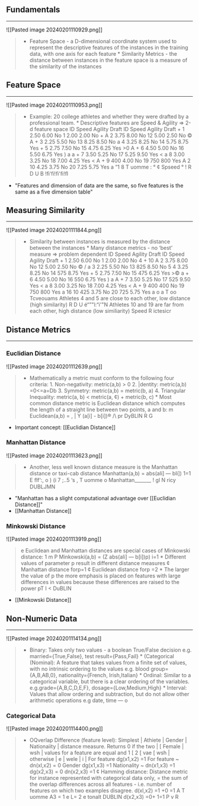 ## Fundamentals
---
![[Pasted image 20240201110929.png]]
> * Feature Space - a D-dimensional coordinate system used to represent the descriptive features of the instances in the training data, with one axis for each feature * Similarity Metrics - the distance between instances in the feature space is a measure of the similarity of the instances

## Feature Space
---
![[Pasted image 20240201110953.png]]
> * Example: 20 college athletes and whether they were drafted by a professional team. * Descriptive features are Speed & Agility => 2-d feature space ID Speed Agility Draft ID Speed Agility Draft + 1 2.50 6.00 No 1 2.00 2.00 No + A 2 3.75 8.00 No 12 5.00 2.50 No © A + 3 2.25 5.50 No 13 8.25 8.50 No a 4 3.25 8.25 No 14 5.75 8.75 Yes + 5 2.75 7.50 No 15 4.75 6.25 Yes >0 A + 6 4.50 5.00 No 16 5.50 6.75 Yes ) a a + 7 3.50 5.25 No 17 5.25 9.50 Yes < a 8 3.00 3.25 No 18 7.00 4.25 Yes < A + 9 400 4.00 No 19 750 800 Yes A 2 10 4.25 3.75 No 20 7.25 5.75 Yes a “1 8 T uomme : ° ¢ Spseed ° ! R D U B !ﬁ‘ﬁ!ﬁ'ﬁ!ﬂ

* "Features and dimension of data are the same, so five features is the same as a five dimension table"

## Measuring Similarity
---
![[Pasted image 20240201111844.png]]
> * Similarity between instances is measured by the distance between the instances * Many distance metrics - no ‘best’ measure => problem dependent ID Speed Agility Draft ID Speed Agility Draft + 1 2.50 6.00 No 1 2.00 2.00 No 4 + 10 A 2 3.75 8.00 No 12 5.00 2.50 No © / a 3 2.25 5.50 No 13 825 8.50 No 5 4 3.25 8.25 No 14 575 8.75 Yes + 5 2.75 7.50 No 15 475 6.25 Yes >© a + 6 4.50 5.00 No 16 550 6.75 Yes ) a A + 7 3.50 5.25 No 17 525 9.50 Yes < a 8 3.00 3.25 No 18 7.00 4.25 Yes < A + 9 400 400 No 19 750 800 Yes a 16 10 425 3.75 No 20 725 5.75 Yes a o a T oo Tcveouams Athletes 4 and 5 are close to each other, low distance (high similarity) R D U é“”"l:“i'"N Athletes 10 and 19 are far from each other, high distance (low similiarity) Speed R ictesicr

## Distance Metrics
---
### Euclidian Distance

![[Pasted image 20240201112639.png]]
> * Mathematically a metric must conform to the following four criteria: 1. Non-negativity: metric(a,b) > 0 2. |dentity: metric(a,b) =0<=a=Db 3. Symmetry: metric(a,b) = metric(b, a) 4. Triangular Inequality: metric(a, b) < metric(a, ¢) + metric(b, c) * Most common distance metric is Euclidean distance which computes the length of a straight line between two points, a and b: m Euclidean(a,b) = , | Y (a[i] - b[i])® /\ pr DyBLIN R G

* Important concept: [[Euclidian Distance]]

### Manhattan Distance
![[Pasted image 20240201113623.png]]
> * Another, less well known distance measure is the Manhattan distance or taxi-cab distance Manhattan(a,b) = abs(ali] — bli]) 1=1 E ﬂf‘:, o ) (i 7 ;..5 ‘s , T uomme o Manhattan_______ ! gl N ricy DUBLJMN

* "Manhattan has a slight computational advantage over [[Euclidian Distance]]"
* [[Manhattan Distance]] 

### Minkowski Distance
![[Pasted image 20240201113919.png]]
> e Euclidean and Manhattan distances are special cases of Minkowski distance: 1 m P Minkowski(a,b) = (Z abs(ali] — b[i])p) i=1 * Different values of parameter p result in different distance measures ¢ Manhattan distance forp=1 ¢ Euclidean distance forp =2 * The larger the value of p the more emphasis is placed on features with large differences in values because these differences are raised to the power pT I < DuBLIN

* [[Minkowski Distance]] 

## Non-Numeric Data
---
![[Pasted image 20240201114134.png]]
> * Binary: Takes only two values - a boolean True/False decision e.g. married={True,False}, test result={Pass,Fail} * (Categorical (Nominal): A feature that takes values from a finite set of values, with no intrinsic ordering to the values e.g. blood group={A,B,AB,0}, nationality={French, Irish,Italian} * Ordinal: Similar to a categorical variable, but there is a clear ordering of the variables. e.g.grade={A,B,C,D,E,F}, dosage={Low,Medium,High} * Interval: Values that allow ordering and subtraction, but do not allow other arithmetic operations e.g date, time — o

### Categorical Data
![[Pasted image 20240201114400.png]]
> * OQverlap Difference (feature level): Simplest | Athiete | Gender | Nationaiity | distance measure. Returns 0 if the two | [ Female | wsh | values for a feature are equal and 1 [ 2 [ vae [ wsh | otherwise | e | wele | i | For feature dg(x1,x2) =1 For feature ~ dn(xl,x2) = 0 Gender dg(x1,x3) =1 Nationality ~ dn(x1,x3) =1 dg(x2,x3) = 0 dn(x2,x3) =1 ¢ Hamming distance: Distance metric for instance represented with categorical data only, = the sum of the overlap differences across all features - i.e. number of features on which two examples disagree. d(xl,x2) =1 +0 =1 A T uomme A3 = 1 e L= 2 e tonalt DUBLIN d(x2,x3) =0+ 1=1 P v R

